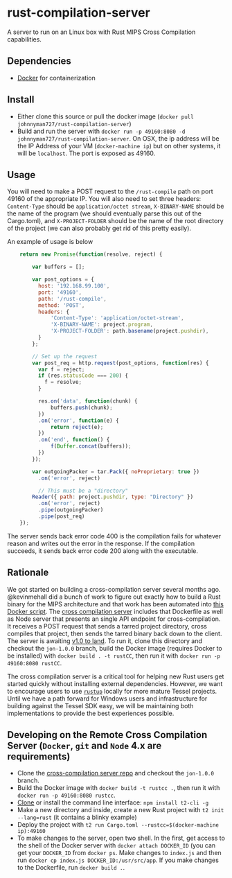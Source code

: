 # rust-compilation-server
A server to run on an Linux box with Rust MIPS Cross Compilation capabilities. 

## Dependencies
* [Docker](https://www.docker.com/) for containerization

## Install
* Either clone this source or pull the docker image (`docker pull johnnyman727/rust-compilation-server`)
* Build and run the server with `docker run -p 49160:8080 -d johnnyman727/rust-compilation-server`. On OSX, the ip address will be the IP Address of your VM (`docker-machine ip`) but on other systems, it will be `localhost`. The port is exposed as 49160.

## Usage
You will need to make a POST request to the `/rust-compile` path on port 49160 of the appropriate IP. You will also need to set three headers: `Content-Type` should be `application/octet stream`, `X-BINARY-NAME` should be the name of the program (we should eventually parse this out of the Cargo.toml), and `X-PROJECT-FOLDER` should be the name of the root directory of the project (we can also probably get rid of this pretty easily).

An example of usage is below

```.js
    return new Promise(function(resolve, reject) {

        var buffers = [];

        var post_options = {
          host: '192.168.99.100',
          port: '49160',
          path: '/rust-compile',
          method: 'POST',
          headers: {
              'Content-Type': 'application/octet-stream',
              'X-BINARY-NAME': project.program,
              'X-PROJECT-FOLDER': path.basename(project.pushdir),
          }
        };

        // Set up the request
        var post_req = http.request(post_options, function(res) {
          var f = reject;
          if (res.statusCode === 200) {
            f = resolve;
          }

          res.on('data', function(chunk) {
              buffers.push(chunk);
          })
          .on('error', function(e) {
              return reject(e);
          })
          .on('end', function() {
              f(Buffer.concat(buffers));
          })
        });

        var outgoingPacker = tar.Pack({ noProprietary: true })
          .on('error', reject)

          // This must be a "directory"
        Reader({ path: project.pushdir, type: "Directory" })
          .on('error', reject)
          .pipe(outgoingPacker)
          .pipe(post_req)
    });
```

The server sends back error code 400 is the compilation fails for whatever reason and writes out the error in the response. If the compilation succeeds, it sends back error code 200 along with the executable.

## Rationale

We got started on building a cross-compilation server several months ago. @kevinmehall did a bunch of work to figure out exactly how to build a Rust binary for the MIPS architecture and that work has been automated into [this Docker script](https://github.com/tessel/rust-compilation-server/blob/master/Dockerfile).
The [cross compilation server](https://github.com/tessel/rust-compilation-server) includes that Dockerfile as well as Node server that presents an single API endpoint for cross-compilation. It receives a POST request that sends a tarred project directory, cross compiles that project, then sends the tarred binary back down to the client.  The server is awaiting [v1.0 to land](https://github.com/tessel/rust-compilation-server/pull/6).
To run it, clone this directory and checkout the `jon-1.0.0` branch, build the Docker image (requires Docker to be installed) with `docker build . -t rustCC`, then run it with `docker run -p 49160:8080 rustCC`.

The cross compilation server is a critical tool for helping new Rust users get started quickly without installing external dependencies. However, we want to encourage users to use [`rustup`](http://blog.rust-lang.org/2016/05/13/rustup.html) locally for more mature Tessel projects. Until we have a path forward for Windows users and infrastructure for building against the Tessel SDK easy, we will be maintaining both implementations to provide the best experiences possible.

## Developing on the Remote Cross Compilation Server (`Docker`, `git` and `Node` 4.x are requirements)

* Clone the [cross-compilation server repo](https://github.com/tessel/rust-compilation-server) and checkout the `jon-1.0.0` branch.
* Build the Docker image with `docker build -t rustcc .`, then run it with `docker run -p 49160:8080 rustcc`.
* [Clone](https://github.com/tessel/t2-cli) or install the command line interface: `npm install t2-cli -g`
* Make a new directory and inside, create a new Rust project with `t2 init --lang=rust` (it contains a blinky example)
* Deploy the project with `t2 run Cargo.toml --rustcc=$(docker-machine ip):49160`
* To make changes to the server, open two shell. In the first, get access to the shell of the Docker server with `docker attach DOCKER_ID` (you can get your `DOCKER_ID` from `docker ps`. Make changes to `index.js` and then run `docker cp index.js DOCKER_ID:/usr/src/app`. If you make changes to the Dockerfile, run `docker build .`.

